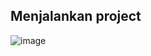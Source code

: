 ## Menjalankan project 
![image](https://github.com/user-attachments/assets/eebdf852-d4b3-436e-b63b-fc431dcb5562)
